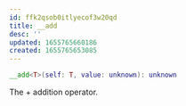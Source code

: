 ```yaml
---
id: ffk2qsob0itlyecof3w20qd
title: __add
desc: ''
updated: 1655765660186
created: 1655765653085
---
```


```Lua
__add<T>(self: T, value: unknown): unknown
```
The + addition operator.